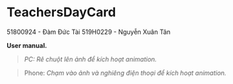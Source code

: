 # TeachersDayCard

51800924 - Đàm Đức Tài
519H0229 - Nguyễn Xuân Tân

**User manual.**

>*PC: Rê chuột lên ảnh để kích hoạt animation.*

>Phone: *Chạm vào ảnh và nghiêng điện thoại để kích hoạt animation.*
